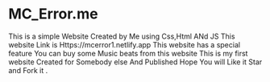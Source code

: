 # MC_Error.me
This is a simple Website Created by Me using Css,Html ANd JS
This website Link is Https://mcerror1.netlify.app
This website has a special feature You can buy some Music beats from this website
This is my first website Created for Somebody else And Published
Hope You will Like it Star and Fork it .

